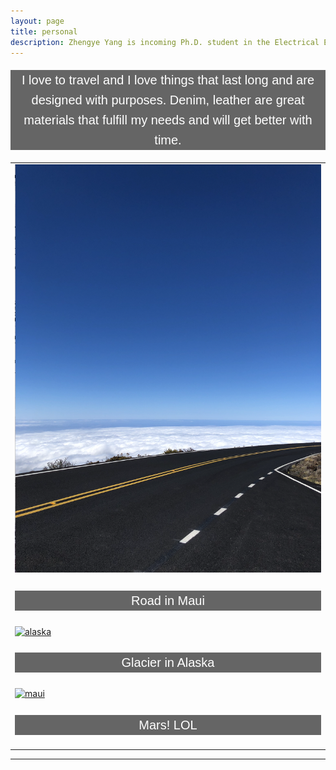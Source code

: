 ```yaml
---
layout: page
title: personal
description: Zhengye Yang is incoming Ph.D. student in the Electrical Engineering at Rensselaer Polytechnic Institute; research in computer vision
---
```

<p class='personal'>I love to travel and I love things that last long and are designed with purposes. Denim, leather are great materials that fulfill my needs and will get better with time.  

</p>


<table class="wide">
<tr>
  <td >
    <a href="./publpics/bg_personal.png">
            <img src="./publpics/bg_personal.png"
                  title="maui road" alt="maui road"/></a>
  </td>
  
</tr>
<tr>
  <td >
    <p class='personal'>
        Road in Maui    
    </p>
  </td>
  
</tr>
<tr>
  <td >
    <a href="../publpics/alaska.png">
            <img src="../publpics/alaska.png"
                  title="alaska " alt="alaska"/></a>
  </td>

</tr>
<tr>
  <td >
    <p class='personal'>
        Glacier in Alaska    
    </p>
  </td>
  
</tr>
<tr>
  <td >
    <a href="../publpics/halei.png">
            <img src="../publpics/halei.png"
                  title="maui " alt="maui"/></a>
  </td>
  
</tr>
<tr>
  <td >
    <p class='personal'>
        Mars! LOL    
    </p>
  </td>
  
</tr>
</table>





---

<style>
p.personal{
    background-color: rgba(0,0,0,0.6);
    color: white;
    font-family: Arial;
    text-align: center;
    font-size:20px;
    line-height: 1.6;

}
body {
  background-image: url('../publpics/bg_personal.png');
  background-repeat: no-repeat;
  background-attachment: fixed;  
  background-size: cover;
}
</style>